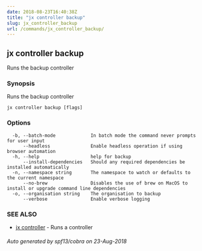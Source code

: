 ```yaml
---
date: 2018-08-23T16:40:38Z
title: "jx controller backup"
slug: jx_controller_backup
url: /commands/jx_controller_backup/
---
```

## jx controller backup

Runs the backup controller

### Synopsis

Runs the backup controller

```
jx controller backup [flags]
```

### Options

```
  -b, --batch-mode             In batch mode the command never prompts for user input
      --headless               Enable headless operation if using browser automation
  -h, --help                   help for backup
      --install-dependencies   Should any required dependencies be installed automatically
  -n, --namespace string       The namespace to watch or defaults to the current namespace
      --no-brew                Disables the use of brew on MacOS to install or upgrade command line dependencies
  -o, --organisation string    The organisation to backup
      --verbose                Enable verbose logging
```

### SEE ALSO

* [jx controller](/commands/jx_controller/)	 - Runs a controller

###### Auto generated by spf13/cobra on 23-Aug-2018
